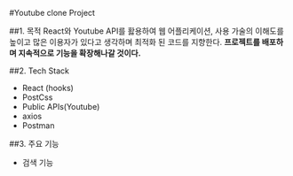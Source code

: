 #Youtube clone Project

##1. 목적
React와 Youtube API를 홣용하여 웹 어플리케이션, 사용 가술의 이해도를 높이고 많은 이용자가 있다고 생각하며 최적화 된 코드를 지향한다.
**프로젝트를 배포하며 지속적으로 기능을 확장해나갈 것이다.**

##2. Tech Stack

- React (hooks)
- PostCss
- Public APIs(Youtube)
- axios
- Postman

##3. 주요 기능

- 검색 기능
